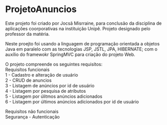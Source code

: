 # ProjetoAnuncios

Este projeto foi criado por Jocsã Misrraine, para conclusão da disciplina de aplicações coorporativas na instituição Unipê. Projeto designado pelo professor da matéria. 

Neste proejto foi usando a linguagem de programação orientada a objetos Java em paralelo com as tecnologias JSP, JSTL, JPA, HIBERNATE; com o auxílio do framewokr SpringMVC para criação do projeto Web.

O projeto compreende os seguintes requisítos:<br/>
  Requisítos funcionais<br/>
    1 - Cadastro e alteração de usuário<br/>
    2 - CRUD de anuncios<br/>
    3 - Listagem de anúncios por id de usuário<br/>
    4 - Listagem por pesquisa de atributos<br/>
    5 - Listagem por úlitmos anúncios adicionados<br/>
    6 - Listagem por últimos anúncios adicionados por id de usuário<br/>
    
  Requisítos não funcionais<br/>
    Segurança - Autenticação<br/>
    
